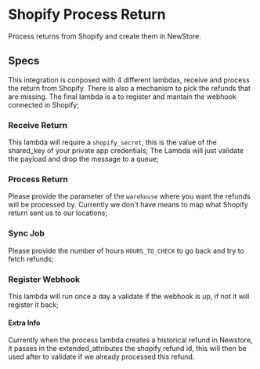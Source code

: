 # Shopify Process Return

Process returns from Shopify and create them in NewStore.

## Specs
This integration is conposed with 4 different lambdas, receive and process the return from Shopify. There is also a mechanism to pick the refunds that are missing. The final lambda is a to register and mantain the webhook connected in Shopify;

### Receive Return
This lambda will require a `shopify_secret`, this is the value of the shared_key of your private app credentials;
The Lambda will just validate the payload and drop the message to a queue;

### Process Return
Please provide the parameter of the `warehouse` where you want the refunds will be processed by. Currently we don't have means to map what Shopify return sent us to our locations;

### Sync Job
Please provide the number of hours `HOURS_TO_CHECK` to go back and try to fetch refunds;

### Register Webhook
This lambda will run once a day a validate if the webhook is up, if not it will register it back;

#### Extra Info
Currently when the process lambda creates a historical refund in Newstore, it passes in the extended_attributes the shopify refund id, this will then be used after to validate if we already processed this refund.
